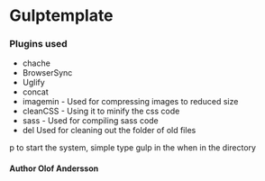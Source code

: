 # Gulptemplate


### Plugins used
* chache
* BrowserSync
* Uglify
* concat
* imagemin - Used for compressing images to reduced size
* cleanCSS - Using it to minify the css code
* sass - Used for compiling sass code
* del Used for cleaning out the folder of old files

p to start the system, simple type gulp in the when in the directory

#### Author Olof Andersson

